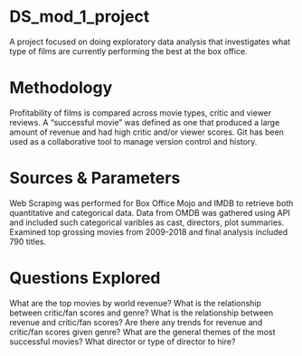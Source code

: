 # DS_mod_1_project

A project focused on doing exploratory data analysis that investigates what type of films are currently performing the best at the box office.

# Methodology

Profitability of films is compared across movie types, critic and viewer reviews. 
A “successful movie” was defined as one that produced a large amount of revenue and had high critic and/or viewer scores.
Git has been used as a collaborative tool to manage version control and history.

# Sources & Parameters

Web Scraping was performed for Box Office Mojo and IMDB to retrieve both quantitative and categorical data. Data from OMDB was gathered using API and included such categorical varibles as cast, directors, plot summaries.
Examined top grossing movies from 2009-2018 and final analysis included 790 titles.

# Questions Explored

What are the top movies by world revenue?
What is the relationship between critic/fan scores and genre?
What is the relationship between revenue and  critic/fan scores?
Are there any trends for revenue and critic/fan scores given genre?
What are the general themes of the most successful movies?
What director or type of director to hire?
